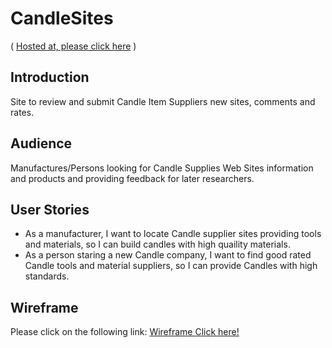 # CandleSites
( [Hosted at, please click here](https://.../) )

## Introduction
Site to review and submit Candle Item Suppliers new sites, comments and rates.

## Audience
Manufactures/Persons looking for Candle Supplies Web Sites information and products and providing 
feedback for later researchers.

## User Stories
- As a manufacturer, I want to locate Candle supplier sites providing tools and materials, so I can build candles with high quaility materials.
- As a person staring a new Candle company, I want to find good rated Candle tools and material suppliers, so I can provide Candles with high standards.

## Wireframe
Please click on the following link:
[Wireframe Click here!](./wireFrameCandleStoreSites.png)
